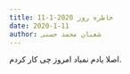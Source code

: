 ```yaml
---
title: خاطره روز 2020-1-11
date: 2020-1-11
author: شعبان محمد حسنی
---
```


اصلا یادم نمیاد امروز چی کار کردم.